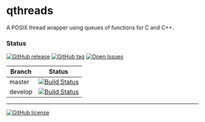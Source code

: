 qthreads
===
A POSIX thread wrapper using queues of functions for C and C++.

### Status
[![GitHub release](https://img.shields.io/github/release/byannoni/qthreads/all.svg)](https://github.com/byannoni/qthreads/releases/latest)
[![GitHub tag](https://img.shields.io/github/tag/byannoni/qthreads.svg)](https://github.com/byannoni/qthreads/tags)
[![Open Issues](https://img.shields.io/github/issues-raw/byannoni/qthreads.svg)](https://github.com/byannoni/qthreads/issues)

| Branch  | Status |
| --- | --- |
| master | [![Build Status](https://travis-ci.org/byannoni/qthreads.svg?branch=master)](https://travis-ci.org/byannoni/qthreads) |
| develop | [![Build Status](https://travis-ci.org/byannoni/qthreads.svg?branch=develop)](https://travis-ci.org/byannoni/qthreads) |

---
[![GitHub license](https://img.shields.io/github/license/byannoni/qthreads.svg)](https://github.com/byannoni/qthreads/blob/master/LICENSE.txt)
